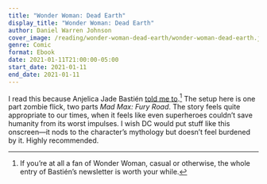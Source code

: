 ```yaml
---
title: "Wonder Woman: Dead Earth"
display_title: "Wonder Woman: Dead Earth"
author: Daniel Warren Johnson
cover_image: /reading/wonder-woman-dead-earth/wonder-woman-dead-earth.jpg
genre: Comic
format: Ebook
date: 2021-01-11T21:00:00-05:00
start_date: 2021-01-11
end_date: 2021-01-11
---
```


I read this because Anjelica Jade Bastién [told me to](https://tinyletter.com/angelicabastien/letters/what-to-read-instead-of-watching-wonder-woman-1984).[^1] The setup here is one part zombie flick, two parts *Mad Max: Fury Road*. The story feels quite appropriate to our times, when it feels like even superheroes couldn’t save humanity from its worst impulses. I wish DC would put stuff like this onscreen—it nods to the character’s mythology but doesn’t feel burdened by it. Highly recommended.


[^1]: If you’re at all a fan of Wonder Woman, casual or otherwise, the whole entry of Bastién’s newsletter is worth your while.
